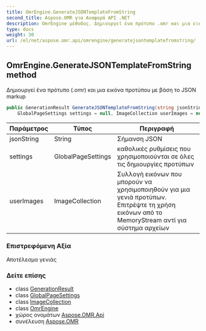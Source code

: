 ```yaml
---
title: OmrEngine.GenerateJSONTemplateFromString
second_title: Aspose.OMR για Αναφορά API .NET
description: OmrEngine μέθοδος. Δημιουργεί ένα πρότυπο .omr και μια εικόνα προτύπου με βάση το JSON markup
type: docs
weight: 30
url: /el/net/aspose.omr.api/omrengine/generatejsontemplatefromstring/
---
```

## OmrEngine.GenerateJSONTemplateFromString method

Δημιουργεί ένα πρότυπο (.omr) και μια εικόνα προτύπου με βάση το JSON markup

```csharp
public GenerationResult GenerateJSONTemplateFromString(string jsonString, 
    GlobalPageSettings settings = null, ImageCollection userImages = null)
```

| Παράμετρος | Τύπος | Περιγραφή |
| --- | --- | --- |
| jsonString | String | Σήμανση JSON |
| settings | GlobalPageSettings | καθολικές ρυθμίσεις που χρησιμοποιούνται σε όλες τις δημιουργίες προτύπων |
| userImages | ImageCollection | Συλλογή εικόνων που μπορούν να χρησιμοποιηθούν για μια γενιά προτύπων. Επιτρέψτε τη χρήση εικόνων από το MemoryStream αντί για σύστημα αρχείων |

### Επιστρεφόμενη Αξία

Αποτέλεσμα γενιάς

### Δείτε επίσης

* class [GenerationResult](../../../aspose.omr.generation/generationresult/)
* class [GlobalPageSettings](../../../aspose.omr.generation/globalpagesettings/)
* class [ImageCollection](../../imagecollection/)
* class [OmrEngine](../)
* χώρος ονομάτων [Aspose.OMR.Api](../../omrengine/)
* συνέλευση [Aspose.OMR](../../../)


